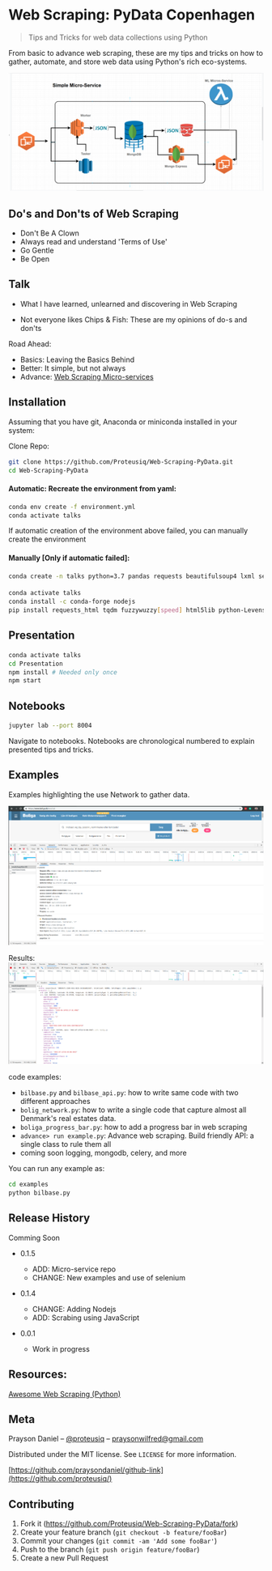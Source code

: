 # Web Scraping: PyData Copenhagen

> Tips and Tricks for web data collections using Python

From basic  to advance web scraping, these are my tips and tricks on how to gather, automate, and store web data using Python's rich eco-systems.

![](Presentation/images/micro.png)

## Do's and Don'ts of Web Scraping
- Don't Be A Clown
- Always read and understand 'Terms of Use'
- Go Gentle
- Be Open

## Talk
* What I have learned, unlearned and discovering in Web Scraping

* Not everyone likes Chips & Fish: These are my opinions of do-s and don'ts

Road Ahead:

- Basics: Leaving the Basics Behind
- Better: It simple, but not always
- Advance: [Web Scraping Micro-services](https://github.com/Proteusiq/advance_scraping)

## Installation

Assuming that you have git, Anaconda or miniconda installed in your system:

Clone Repo:

```sh
git clone https://github.com/Proteusiq/Web-Scraping-PyData.git
cd Web-Scraping-PyData
```
#### Automatic: Recreate the environment from yaml:

```sh
conda env create -f environment.yml
conda activate talks
```

If automatic creation of the environment above failed, you can manually create the environment

#### Manually [Only if automatic failed]:

```sh
conda create -n talks python=3.7 pandas requests beautifulsoup4 lxml selenium jupyterlab ipython

conda activate talks
conda install -c conda-forge nodejs
pip install requests_html tqdm fuzzywuzzy[speed] html5lib python-Levenshtein
```


## Presentation

```sh
conda activate talks
cd Presentation
npm install # Needed only once
npm start
```


## Notebooks

```sh
jupyter lab --port 8004
```

Navigate to notebooks. Notebooks are chronological numbered to explain
presented tips and tricks.

## Examples

Examples highlighting the use Network to gather data.

![](Presentation/images/network.png)

Results:
![](Presentation/images/network2.png)

code examples:

- `bilbase.py` and `bilbase_api.py`: how to write same code with two different approaches
- `bolig_network.py`: how to write a single code that capture almost all Denmark's real estates data.
- `boliga_progress_bar.py`: how to add a progress bar in web scraping
- `advance> run example.py`: Advance web scraping. Build friendly API: a single class to rule them all
- coming soon logging, mongodb, celery, and more

You can run any example as:
```sh
cd examples
python bilbase.py
```

## Release History

Comming Soon
* 0.1.5
    * ADD: Micro-service repo
    * CHANGE: New examples and use of selenium
* 0.1.4
    * CHANGE: Adding Nodejs 
    * ADD: Scrabing using JavaScript
 
* 0.0.1
    * Work in progress
    
    
## Resources:
[Awesome Web Scraping (Python) ](https://github.com/lorien/awesome-web-scraping/blob/master/python.md)

## Meta

Prayson Daniel – [@proteusiq](https://twitter.com/proteusiq) – praysonwilfred@gmail.com

Distributed under the MIT license. See ``LICENSE`` for more information.

[https://github.com/praysondaniel/github-link](https://github.com/proteusiq/)

## Contributing

1. Fork it (<https://github.com/Proteusiq/Web-Scraping-PyData/fork>)
2. Create your feature branch (`git checkout -b feature/fooBar`)
3. Commit your changes (`git commit -am 'Add some fooBar'`)
4. Push to the branch (`git push origin feature/fooBar`)
5. Create a new Pull Request
